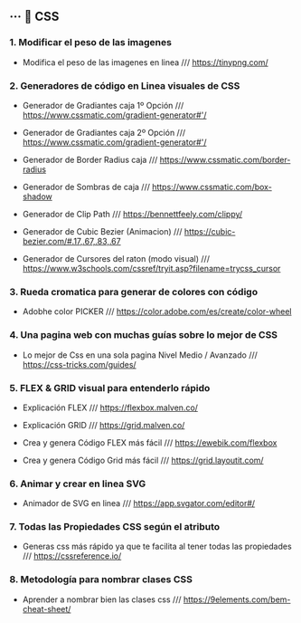## ··· 🌈 CSS

<!-- Una pagina web en la que podrás arrastrar y soltar la imagen a la cual le quieres reducir el peso, soporta varios formatos -->

### 1. Modificar el peso de las imagenes

- Modifica el peso de las imagenes en linea /// <https://tinypng.com/>

<!-- Creador de Gradiante, Border Radius y de Sombras de caja, visuales para luego generar el código CSS -->

### 2. Generadores de código en Linea visuales de CSS

- Generador de Gradiantes caja 1º Opción /// <https://www.cssmatic.com/gradient-generator#'/>

- Generador de Gradiantes caja 2º Opción /// <https://www.cssmatic.com/gradient-generator#'/>

- Generador de Border Radius caja /// <https://www.cssmatic.com/border-radius>

- Generador de Sombras de caja /// <https://www.cssmatic.com/box-shadow>

- Generador de Clip Path /// <https://bennettfeely.com/clippy/>

- Generador de Cubic Bezier (Animacion) /// <https://cubic-bezier.com/#.17,.67,.83,.67>

- Generador de Cursores del raton (modo visual) /// <https://www.w3schools.com/cssref/tryit.asp?filename=trycss_cursor>

<!-- Generador de colores en linea, en el cual se pueden buscar todo tipo de combinaciones web -->

### 3. Rueda cromatica para generar de colores con código

- Adobhe color PICKER /// <https://color.adobe.com/es/create/color-wheel>

<!-- Una web que engloba todas las características de CSS en guías para cuando tienes un nivel medio / avanzado, que sin duda te hace mejorar mucho  -->

### 4. Una pagina web con muchas guías sobre lo mejor de CSS

- Lo mejor de Css en una sola pagina Nivel Medio / Avanzado /// <https://css-tricks.com/guides/>

<!-- Explicación visual de CSS GRID y CSS FLEX, las cuales nos ayudan a comprender en mayor profundidad como funciona. -->

### 5. FLEX & GRID visual para entenderlo rápido

- Explicación FLEX /// <https://flexbox.malven.co/>

- Explicación GRID /// <https://grid.malven.co/>

- Crea y genera Código FLEX más fácil /// <https://ewebik.com/flexbox>

- Crea y genera Código Grid más fácil /// <https://grid.layoutit.com/>

<!-- Anima en linea fácilmente SVG que ya tengas creados, facilitándote la labor en código  -->

### 6. Animar y crear en linea SVG

- Animador de SVG en linea /// <https://app.svgator.com/editor#/>

<!-- Esta web enseña todas las propiedades CSS entre su colección tiene: Animations, Backgrounds, Box model, Flexbox, CSS Grid, Positioning, Transitions y Typography. Muy útil al comienzo para no atascarte al estar creando css.  -->

### 7. Todas las Propiedades CSS según el atributo

- Generas css más rápido ya que te facilita al tener todas las propiedades /// <https://cssreference.io/>

<!-- En esta pagina web aprenderás a utilizar una de las metodologías más recomendadas para nombrar clases css esta es la metodología BEM-->

### 8. Metodología para nombrar clases CSS

- Aprender a nombrar bien las clases css /// <https://9elements.com/bem-cheat-sheet/>
